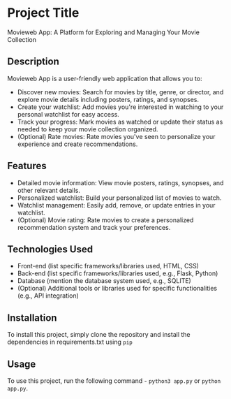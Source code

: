 # Project Title
Movieweb App: A Platform for Exploring and Managing Your Movie Collection

## Description
Movieweb App is a user-friendly web application that allows you to:

- Discover new movies: Search for movies by title, genre, or director, and explore movie details including posters, ratings, and synopses.
- Create your watchlist: Add movies you're interested in watching to your personal watchlist for easy access.
- Track your progress: Mark movies as watched or update their status as needed to keep your movie collection organized.
- (Optional) Rate movies: Rate movies you've seen to personalize your experience and create recommendations.

## Features

- Detailed movie information: View movie posters, ratings, synopses, and other relevant details.
- Personalized watchlist: Build your personalized list of movies to watch.
- Watchlist management: Easily add, remove, or update entries in your watchlist.
- (Optional) Movie rating: Rate movies to create a personalized recommendation system and track your preferences.

## Technologies Used

- Front-end (list specific frameworks/libraries used, HTML, CSS)
- Back-end (list specific frameworks/libraries used, e.g., Flask, Python)
- Database (mention the database system used, e.g., SQLITE)
- (Optional) Additional tools or libraries used for specific functionalities (e.g., API integration)

## Installation

To install this project, simply clone the repository and install the dependencies in requirements.txt using `pip`

## Usage

To use this project, run the following command - `python3 app.py` or `python app.py`.